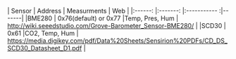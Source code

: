 | Sensor          | Address                   | Measurments      | Web   |
|:------:         |:-------:                  |:-----------     :|-------|
|BME280           | 	0x76(default) or 0x77   |Temp, Pres, Hum   |   http://wiki.seeedstudio.com/Grove-Barometer_Sensor-BME280/    |
|SCD30            | 	 0x61                   |CO2,  Temp,  Hum  |    https://media.digikey.com/pdf/Data%20Sheets/Sensirion%20PDFs/CD_DS_SCD30_Datasheet_D1.pdf   |

